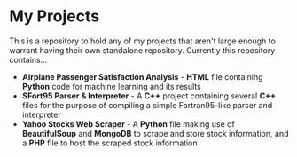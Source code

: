 # My Projects

This is a repository to hold any of my projects that aren't large enough to warrant having their own standalone repository. Currently this repository contains...
* **Airplane Passenger Satisfaction Analysis** - **HTML** file containing **Python** code for machine learning and its results
* **SFort95 Parser & Interpreter** - A **C++** project containing several **C++** files for the purpose of compiling a simple Fortran95-like parser and interpreter
* **Yahoo Stocks Web Scraper** - A **Python** file making use of **BeautifulSoup** and **MongoDB** to scrape and store stock information, and a **PHP** file to host the scraped stock information
